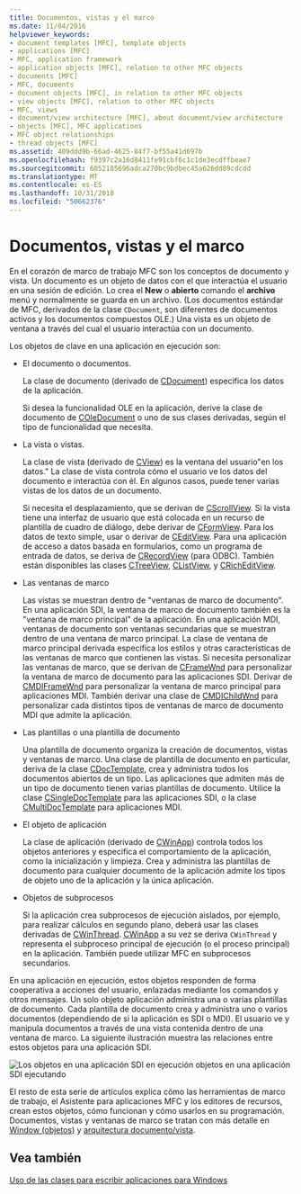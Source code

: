 ```yaml
---
title: Documentos, vistas y el marco
ms.date: 11/04/2016
helpviewer_keywords:
- document templates [MFC], template objects
- applications [MFC]
- MFC, application framework
- application objects [MFC], relation to other MFC objects
- documents [MFC]
- MFC, documents
- document objects [MFC], in relation to other MFC objects
- view objects [MFC], relation to other MFC objects
- MFC, views
- document/view architecture [MFC], about document/view architecture
- objects [MFC], MFC applications
- MFC object relationships
- thread objects [MFC]
ms.assetid: 409ddd9b-66ad-4625-84f7-bf55a41d697b
ms.openlocfilehash: f9397c2a16d8411fe91cbf6c1c1de3ecdffbeae7
ms.sourcegitcommit: 6052185696adca270bc9bdbec45a626dd89cdcdd
ms.translationtype: MT
ms.contentlocale: es-ES
ms.lasthandoff: 10/31/2018
ms.locfileid: "50662376"
---
```

# <a name="documents-views-and-the-framework"></a>Documentos, vistas y el marco

En el corazón de marco de trabajo MFC son los conceptos de documento y vista. Un documento es un objeto de datos con el que interactúa el usuario en una sesión de edición. Lo crea el **New** o **abierto** comando el **archivo** menú y normalmente se guarda en un archivo. (Los documentos estándar de MFC, derivados de la clase `CDocument`, son diferentes de documentos activos y los documentos compuestos OLE.) Una vista es un objeto de ventana a través del cual el usuario interactúa con un documento.

Los objetos de clave en una aplicación en ejecución son:

- El documento o documentos.

   La clase de documento (derivado de [CDocument](../mfc/reference/cdocument-class.md)) especifica los datos de la aplicación.

   Si desea la funcionalidad OLE en la aplicación, derive la clase de documento de [COleDocument](../mfc/reference/coledocument-class.md) o uno de sus clases derivadas, según el tipo de funcionalidad que necesita.

- La vista o vistas.

   La clase de vista (derivado de [CView](../mfc/reference/cview-class.md)) es la ventana del usuario"en los datos." La clase de vista controla cómo el usuario ve los datos del documento e interactúa con él. En algunos casos, puede tener varias vistas de los datos de un documento.

   Si necesita el desplazamiento, que se derivan de [CScrollView](../mfc/reference/cscrollview-class.md). Si la vista tiene una interfaz de usuario que está colocada en un recurso de plantilla de cuadro de diálogo, debe derivar de [CFormView](../mfc/reference/cformview-class.md). Para los datos de texto simple, usar o derivar de [CEditView](../mfc/reference/ceditview-class.md). Para una aplicación de acceso a datos basada en formularios, como un programa de entrada de datos, se deriva de [CRecordView](../mfc/reference/crecordview-class.md) (para ODBC). También están disponibles las clases [CTreeView](../mfc/reference/ctreeview-class.md), [CListView](../mfc/reference/clistview-class.md), y [CRichEditView](../mfc/reference/cricheditview-class.md).

- Las ventanas de marco

   Las vistas se muestran dentro de "ventanas de marco de documento". En una aplicación SDI, la ventana de marco de documento también es la "ventana de marco principal" de la aplicación. En una aplicación MDI, ventanas de documento son ventanas secundarias que se muestran dentro de una ventana de marco principal. La clase de ventana de marco principal derivada especifica los estilos y otras características de las ventanas de marco que contienen las vistas. Si necesita personalizar las ventanas de marco, que se derivan de [CFrameWnd](../mfc/reference/cframewnd-class.md) para personalizar la ventana de marco de documento para las aplicaciones SDI. Derivar de [CMDIFrameWnd](../mfc/reference/cmdiframewnd-class.md) para personalizar la ventana de marco principal para aplicaciones MDI. También derivar una clase de [CMDIChildWnd](../mfc/reference/cmdichildwnd-class.md) para personalizar cada distintos tipos de ventanas de marco de documento MDI que admite la aplicación.

- Las plantillas o una plantilla de documento

   Una plantilla de documento organiza la creación de documentos, vistas y ventanas de marco. Una clase de plantilla de documento en particular, deriva de la clase [CDocTemplate](../mfc/reference/cdoctemplate-class.md), crea y administra todos los documentos abiertos de un tipo. Las aplicaciones que admiten más de un tipo de documento tienen varias plantillas de documento. Utilice la clase [CSingleDocTemplate](../mfc/reference/csingledoctemplate-class.md) para las aplicaciones SDI, o la clase [CMultiDocTemplate](../mfc/reference/cmultidoctemplate-class.md) para aplicaciones MDI.

- El objeto de aplicación

   La clase de aplicación (derivado de [CWinApp](../mfc/reference/cwinapp-class.md)) controla todos los objetos anteriores y especifica el comportamiento de la aplicación, como la inicialización y limpieza. Crea y administra las plantillas de documento para cualquier documento de la aplicación admite los tipos de objeto uno de la aplicación y la única aplicación.

- Objetos de subprocesos

   Si la aplicación crea subprocesos de ejecución aislados, por ejemplo, para realizar cálculos en segundo plano, deberá usar las clases derivadas de [CWinThread](../mfc/reference/cwinthread-class.md). [CWinApp](../mfc/reference/cwinapp-class.md) a su vez se deriva `CWinThread` y representa el subproceso principal de ejecución (o el proceso principal) en la aplicación. También puede utilizar MFC en subprocesos secundarios.

En una aplicación en ejecución, estos objetos responden de forma cooperativa a acciones del usuario, enlazadas mediante los comandos y otros mensajes. Un solo objeto aplicación administra una o varias plantillas de documento. Cada plantilla de documento crea y administra uno o varios documentos (dependiendo de si la aplicación es SDI o MDI). El usuario ve y manipula documentos a través de una vista contenida dentro de una ventana de marco. La siguiente ilustración muestra las relaciones entre estos objetos para una aplicación SDI.

![Los objetos en una aplicación SDI en ejecución](../mfc/media/vc386v1.gif "vc386v1") objetos en una aplicación SDI ejecutando

El resto de esta serie de artículos explica cómo las herramientas de marco de trabajo, el Asistente para aplicaciones MFC y los editores de recursos, crean estos objetos, cómo funcionan y cómo usarlos en su programación. Documentos, vistas y ventanas de marco se tratan con más detalle en [Window (objetos)](../mfc/window-objects.md) y [arquitectura documento/vista](../mfc/document-view-architecture.md).

## <a name="see-also"></a>Vea también

[Uso de las clases para escribir aplicaciones para Windows](../mfc/using-the-classes-to-write-applications-for-windows.md)
